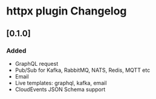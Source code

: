 <!-- Keep a Changelog guide -> https://keepachangelog.com -->

# httpx plugin Changelog

## [0.1.0]

### Added

- GraphQL request
- Pub/Sub for Kafka, RabbitMQ, NATS, Redis, MQTT etc
- Email
- Live templates: graphql, kafka, email
- CloudEvents JSON Schema support
